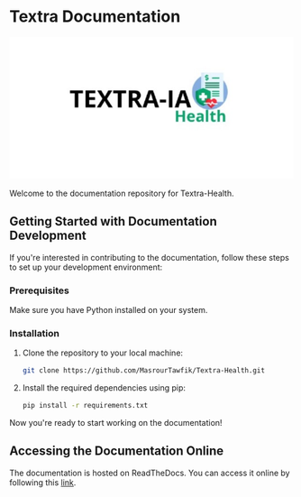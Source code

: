 # Textra Documentation

![Textra Logo](https://github.com/MasrourTawfik/Textra-Health/blob/main/Documentation/Images/logo.jpeg)

Welcome to the documentation repository for Textra-Health.

## Getting Started with Documentation Development

If you're interested in contributing to the documentation, follow these steps to set up your development environment:

### Prerequisites

Make sure you have Python installed on your system.

### Installation

1. Clone the repository to your local machine:

   ```bash
   git clone https://github.com/MasrourTawfik/Textra-Health.git
   ```

2. Install the required dependencies using pip:

   ```bash
   pip install -r requirements.txt
   ```

Now you're ready to start working on the documentation!

## Accessing the Documentation Online

The documentation is hosted on ReadTheDocs. You can access it online by following this [link](https://text2.readthedocs.io/en/latest/index.html).
